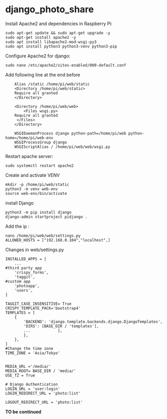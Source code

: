 # django_photo_share

Install Apache2 and dependencies in Raspberry Pi:
```
sudo apt-get update && sudo apt-get upgrade -y 
sudo apt-get install apache2 -y
sudo apt install libapache2-mod-wsgi-py3
sudo apt install python3 python3-venv python3-pip
```
Configure Apache2 for django:
```
sudo nano /etc/apache2/sites-enabled/000-default.conf
```

Add following line at the end before </VirtualHost>
```	
    Alias /static /home/pi/web/static
    <Directory /home/pi/web/static>
    Require all granted
    </Directory>

    <Directory /home/pi/web/web>
    	<Files wsgi.py>
    Require all granted
     </Files>
    </Directory>

    WSGIDaemonProcess django python-path=/home/pi/web python-home=/home/pi/web-env
    WSGIProcessGroup django
    WSGIScriptAlias / /home/pi/web/web/wsgi.py
```
Restart apache server:
```
sudo systemctl restart apache2
```
Create and activate VENV
```
mkdir -p /home/pi/web/static
python3 -m venv web-env
source web-env/bin/activate
```
install Django
```
python3 -m pip install django
django-admin startproject pidjango .
```
Add the ip :
```
nano /home/pi/web/web/settings.py
ALLOWED_HOSTS = ["192.168.0.104","localhost",]
```
Changes in web/settings.py
```
INSTALLED_APPS = [
    ...
#third party app
    'crispy_forms',
    'taggit',
#custom app
    'photoapp',
    'users',
]

TAGGIT_CASE_INSENSITIVE= True
CRISPY_TEMPLATE_PACK='bootstrap4'
TEMPLATES = [
    {
        'BACKEND': 'django.template.backends.django.DjangoTemplates',
        'DIRS': [BASE_DIR / 'templates'],
        ...            ],
        },
    },
]
#Change the time zone
TIME_ZONE = 'Asia/Tokyo'   


MEDIA_URL ='/media/'
MEDIA_ROOT= BASE_DIR / 'media/'
USE_TZ = True

# Django Authentication
LOGIN_URL = 'user:login'
LOGIN_REDIRECT_URL = 'photo:list'

LOGOUT_REDIRECT_URL = 'photo:list'

```
**TO be continued**

